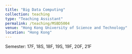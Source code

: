 ```yaml
---
title: "Big Data Computing"
collection: teaching
type: "Teaching Assistant"
permalink: /teaching/MSBD5004
venue: "Hong Kong University of Science and Technology"
location: "Hong Kong"
---
```


Semester: 17F, 18S, 18F, 19S, 19F, 20F, 21F
